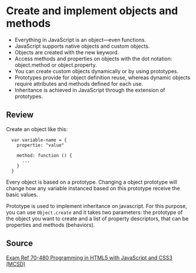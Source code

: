 # Create and implement objects and methods

*  Everything in JavaScript is an object—even functions.
*  JavaScript supports native objects and custom objects.
*  Objects are created with the new keyword.
*  Access methods and properties on objects with the dot notation: object.method or
object.property.
*  You can create custom objects dynamically or by using prototypes.
*  Prototypes provide for object definition reuse, whereas dynamic objects require
attributes and methods defined for each use.
*  Inheritance is achieved in JavaScript through the extension of prototypes.

## Review

Create an object like this: 

```
  var variable-name = { 
    propertie: "value" 
    
    method: function () {
      ...
    }
  }
```

Every object is based on a prototype. Changing a object prototype will change how any variable instanced based on this prototype receive the basic values.

Prototype is used to implement inheritance on javascript.
For this purpose, you can use ```Object.create``` and it takes two parameters: the prototype of the object you want to create and a list of property descriptors, that can be properties and methods (behaviors).

## Source

[Exam Ref 70-480 Programming in HTML5 with JavaScript and CSS3 (MCSD)](https://www.microsoft.com/en-us/p/exam-ref-70-480-programming-in-html5-with-javascript-and-css3-mcsd/fgqpf3h0qll7?activetab=pivot%3aoverviewtab)
